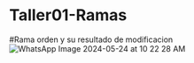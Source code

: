 # Taller01-Ramas

#Rama orden y su resultado de modificacion
![WhatsApp Image 2024-05-24 at 10 22 28 AM](https://github.com/isaiasgh/Taller01-Ramas/assets/151984141/bee5de10-1866-46a1-aab5-ffb04341c020)
